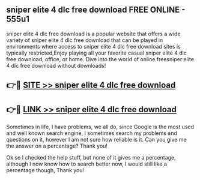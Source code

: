 ## sniper elite 4 dlc free download FREE ONLINE - 555u1

sniper elite 4 dlc free download is a popular website that offers a wide variety of sniper elite 4 dlc free download that can be played in environments where access to sniper elite 4 dlc free download sites is typically restricted,Enjoy playing all your favorite casual sniper elite 4 dlc free download, office, or home. Dive into the world of online freesniper elite 4 dlc free download without downloads!

## 👉🔴 [SITE >> sniper elite 4 dlc free download](http://news.freeplayer.one?title=sniper_elite_4_dlc_free_download&ref=FRRE)

## 👉🔴 [LINK >> sniper elite 4 dlc free download](http://news.freeplayer.one?title=sniper_elite_4_dlc_free_download&ref=FREE)

Sometimes in life, I have problems, we all do, since Google is the most used and well known search engine, I sometimes search my problems and questions on it, however I am not sure how reliable is it. Can you give me the answer on a percentage? Thank you!

Ok so I checked the help stuff, but none of it gives me a percentage, although I now know how to search better now, I would still like a percentage though, Thank you!